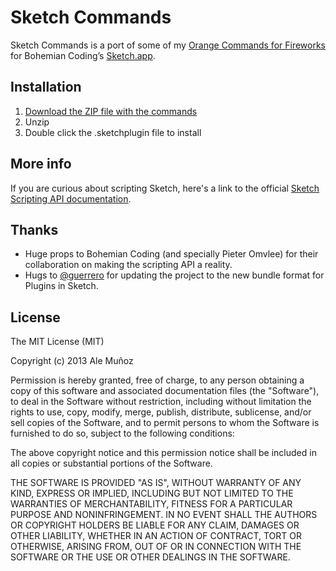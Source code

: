 # Sketch Commands

Sketch Commands is a port of some of my [Orange Commands for Fireworks](https://github.com/bomberstudios/fireworks) for Bohemian Coding’s [Sketch.app](http://sketchapp.com).

## Installation

1. [Download the ZIP file with the commands](https://github.com/bomberstudios/sketch-commands/zipball/master)
2. Unzip
3. Double click the .sketchplugin file to install

## More info

If you are curious about scripting Sketch, here's a link to the official [Sketch Scripting API documentation](http://developer.sketchapp.com).


## Thanks

- Huge props to Bohemian Coding (and specially Pieter Omvlee) for their collaboration on making the scripting API a reality.
- Hugs to [@guerrero](https://github.com/guerrero) for updating the project to the new bundle format for Plugins in Sketch.

## License

The MIT License (MIT)

Copyright (c) 2013 Ale Muñoz

Permission is hereby granted, free of charge, to any person obtaining a copy
of this software and associated documentation files (the "Software"), to deal
in the Software without restriction, including without limitation the rights
to use, copy, modify, merge, publish, distribute, sublicense, and/or sell
copies of the Software, and to permit persons to whom the Software is
furnished to do so, subject to the following conditions:

The above copyright notice and this permission notice shall be included in
all copies or substantial portions of the Software.

THE SOFTWARE IS PROVIDED "AS IS", WITHOUT WARRANTY OF ANY KIND, EXPRESS OR
IMPLIED, INCLUDING BUT NOT LIMITED TO THE WARRANTIES OF MERCHANTABILITY,
FITNESS FOR A PARTICULAR PURPOSE AND NONINFRINGEMENT. IN NO EVENT SHALL THE
AUTHORS OR COPYRIGHT HOLDERS BE LIABLE FOR ANY CLAIM, DAMAGES OR OTHER
LIABILITY, WHETHER IN AN ACTION OF CONTRACT, TORT OR OTHERWISE, ARISING FROM,
OUT OF OR IN CONNECTION WITH THE SOFTWARE OR THE USE OR OTHER DEALINGS IN
THE SOFTWARE.
